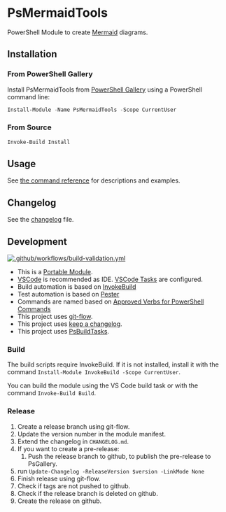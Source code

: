 # PsMermaidTools

PowerShell Module to create [Mermaid](https://mermaid-js.github.io) diagrams.

## Installation

### From PowerShell Gallery

Install PsMermaidTools from [PowerShell Gallery](https://www.powershellgallery.com/packages/PsMermaidTools) using a PowerShell command line:

```powershell
Install-Module -Name PsMermaidTools -Scope CurrentUser
```

### From Source

```powershell
Invoke-Build Install
```

## Usage

See [the command reference](./docs/) for descriptions and examples.

## Changelog

See the [changelog](./CHANGELOG.md) file.

## Development

[![.github/workflows/build-validation.yml](https://github.com/abbgrade/PsMermaidTools/actions/workflows/build-validation.yml/badge.svg?branch=develop)](https://github.com/abbgrade/PsMermaidTools/actions/workflows/build-validation.yml)

- This is a [Portable Module](https://docs.microsoft.com/de-de/powershell/scripting/dev-cross-plat/writing-portable-modules?view=powershell-7).
- [VSCode](https://code.visualstudio.com) is recommended as IDE. [VSCode Tasks](https://code.visualstudio.com/docs/editor/tasks) are configured.
- Build automation is based on [InvokeBuild](https://github.com/nightroman/Invoke-Build)
- Test automation is based on [Pester](https://pester.dev)
- Commands are named based on [Approved Verbs for PowerShell Commands](https://docs.microsoft.com/de-de/powershell/scripting/developer/cmdlet/approved-verbs-for-windows-powershell-commands)
- This project uses [git-flow](https://github.com/nvie/gitflow).
- This project uses [keep a changelog](https://keepachangelog.com/en/1.0.0/).
- This project uses [PsBuildTasks](https://github.com/abbgrade/PsBuildTasks).

### Build

The build scripts require InvokeBuild. If it is not installed, install it with the command `Install-Module InvokeBuild -Scope CurrentUser`.

You can build the module using the VS Code build task or with the command `Invoke-Build Build`.

### Release

1. Create a release branch using git-flow.
2. Update the version number in the module manifest.
3. Extend the changelog in `CHANGELOG.md`.
4. If you want to create a pre-release:
   1. Push the release branch to github, to publish the pre-release to PsGallery.
5. run `Update-Changelog -ReleaseVersion $version -LinkMode None`
6. Finish release using git-flow.
7. Check if tags are not pushed to github.
8. Check if the release branch is deleted on github.
9. Create the release on github.

